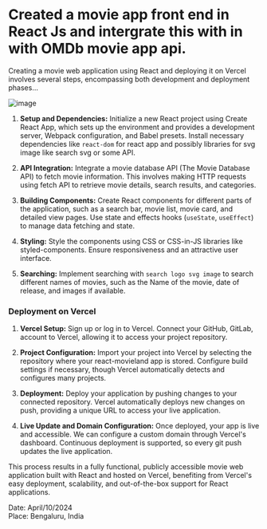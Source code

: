 #  Created a movie app front end in  React Js and intergrate this  with in  with OMDb movie app api.

Creating a movie web application using React and deploying it on Vercel involves several steps, encompassing both development and deployment phases...

![image](https://github.com/Anand3125/react-movieland/assets/124582976/d96cd089-9535-4197-8f51-63e3ac6569b3)


1. **Setup and Dependencies:** Initialize a new React project using Create React App, which sets up the environment and provides a development server, Webpack configuration, and Babel presets. Install necessary dependencies like `react-dom` for react app and possibly libraries for svg image  like search svg or some API.

2. **API Integration:** Integrate a movie database API (The Movie Database API) to fetch movie information. This involves making HTTP requests using fetch API to retrieve movie details, search results, and categories.

3. **Building Components:** Create React components for different parts of the application, such as a search bar, movie list, movie card, and detailed view pages. Use state and effects hooks (`useState`, `useEffect`) to manage data fetching and state.

4. **Styling:** Style the components using CSS or CSS-in-JS libraries like styled-components. Ensure responsiveness and an attractive user interface.

5. **Searching:** Implement searching with `search logo svg image` to search different names of movies, such as the Name of the movie, date of release, and images if available.

### Deployment on Vercel

1. **Vercel Setup:** Sign up or log in to Vercel. Connect your GitHub, GitLab, account to Vercel, allowing it to access your project repository.

2. **Project Configuration:** Import your project into Vercel by selecting the repository where your react-movieland app is stored. Configure build settings if necessary, though Vercel automatically detects and configures many projects.

3. **Deployment:** Deploy your application by pushing changes to your connected repository. Vercel automatically deploys new changes on push, providing a unique URL to access your live application.

4. **Live Update and Domain Configuration:** Once deployed, your app is live and accessible. We can configure a custom domain through Vercel's dashboard. Continuous deployment is supported, so every git push updates the live application.

This process results in a fully functional, publicly accessible movie web application built with React and hosted on Vercel, benefiting from Vercel's easy deployment, scalability, and out-of-the-box support for React applications.


Date: April/10/2024   <br>                                                                                                     Place: Bengaluru, India
